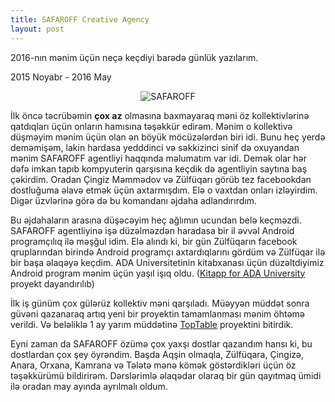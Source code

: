```yaml
---
title: SAFAROFF Creative Agency
layout: post
---
```


2016-nın mənim üçün neçə keçdiyi barədə günlük yazılarım. 

2015 Noyabr - 2016 May

<center><img alt="SAFAROFF" src="https://safaroff.com/static/img/bear.svg"/></center>

> 

İlk öncə təcrübəmin **çox az** olmasına baxmayaraq məni öz kollektivlərinə qatdıqları üçün onların hamısına təşəkkür edirəm. Mənim o kollektivə düşməyim mənim üçün olan ən böyük möcüzələrdən biri idi. Bunu heç yerdə deməmişəm, lakin hardasa yedddinci və səkkizinci sinif də oxuyandan mənim SAFAROFF agentliyi haqqında məlumatım var idi. Demək olar hər dəfə imkan tapıb kompyuterin qarşısına keçdik də agentliyin saytına baş çəkirdim. Oradan Çingiz Məmmədov və Zülfüqarı görüb tez facebookdan dostluğuma əlavə etmək üçün axtarmışdım. Elə o vaxtdan onları izləyirdim. Digər üzvlərinə görə də bu komandanı əjdaha adlandırırdım.

Bu əjdahaların arasına düşəcəyim heç ağlımın ucundan belə keçməzdi. SAFAROFF agentliyinə işə düzəlməzdən haradasa bir il əvvəl Android programçılıq ilə məşğul idim. Elə alındı ki, bir gün Zülfüqarın facebook qruplarından birində Android programçı axtardıqlarını gördüm və Zülfüqar ilə bir başa əlaqəyə keçdim. ADA Universitetinin kitabxanası üçün düzəltdiyimiz Android program mənim üçün yaşıl işıq oldu. ([Kitapp for ADA University](https://play.google.com/store/apps/details?id=hundredthirtythree.adalibrary) proyekt dayandırılıb)

İlk iş günüm çox gülərüz kollektiv məni qarşıladı. Müəyyən müddət sonra güvəni qazanaraq artıq yeni bir proyektin tamamlanması mənim öhtəmə verildi. Və beləliklə 1 ay yarım müddətinə [TopTable](http://toptable.az) proyektini bitirdik.

Eyni zaman da SAFAROFF özümə çox yaxşı dostlar qazandım hansı ki, bu dostlardan çox şey öyrəndim. Başda Aqşin olmaqla, Zülfüqara, Çingizə, Anara, Orxana, Kamrana və Tələtə mənə kömək göstərdikləri üçün öz təşəkkürümü bildirirəm. Dərslərimlə əlaqədar olaraq bir gün qayıtmaq ümidi ilə oradan may ayında ayrılmalı oldum.